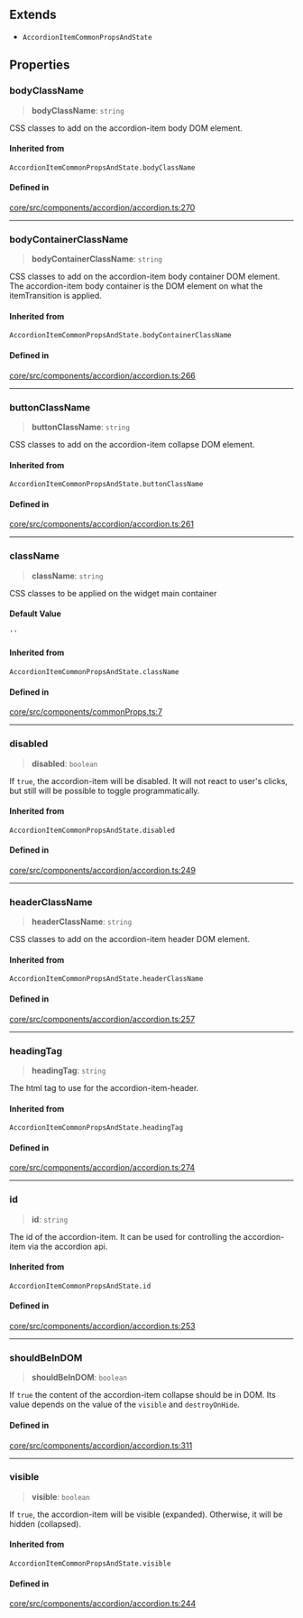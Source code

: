 ## Extends

- `AccordionItemCommonPropsAndState`

## Properties

### bodyClassName

> **bodyClassName**: `string`

CSS classes to add on the accordion-item body DOM element.

#### Inherited from

`AccordionItemCommonPropsAndState.bodyClassName`

#### Defined in

[core/src/components/accordion/accordion.ts:270](https://github.com/AmadeusITGroup/AgnosUI/blob/92f987c77f61190a24d0e307ee7c1533603faa65/core/src/components/accordion/accordion.ts#L270)

***

### bodyContainerClassName

> **bodyContainerClassName**: `string`

CSS classes to add on the accordion-item body container DOM element.
The accordion-item body container is the DOM element on what the itemTransition is applied.

#### Inherited from

`AccordionItemCommonPropsAndState.bodyContainerClassName`

#### Defined in

[core/src/components/accordion/accordion.ts:266](https://github.com/AmadeusITGroup/AgnosUI/blob/92f987c77f61190a24d0e307ee7c1533603faa65/core/src/components/accordion/accordion.ts#L266)

***

### buttonClassName

> **buttonClassName**: `string`

CSS classes to add on the accordion-item collapse DOM element.

#### Inherited from

`AccordionItemCommonPropsAndState.buttonClassName`

#### Defined in

[core/src/components/accordion/accordion.ts:261](https://github.com/AmadeusITGroup/AgnosUI/blob/92f987c77f61190a24d0e307ee7c1533603faa65/core/src/components/accordion/accordion.ts#L261)

***

### className

> **className**: `string`

CSS classes to be applied on the widget main container

#### Default Value

`''`

#### Inherited from

`AccordionItemCommonPropsAndState.className`

#### Defined in

[core/src/components/commonProps.ts:7](https://github.com/AmadeusITGroup/AgnosUI/blob/92f987c77f61190a24d0e307ee7c1533603faa65/core/src/components/commonProps.ts#L7)

***

### disabled

> **disabled**: `boolean`

If `true`, the accordion-item will be disabled.
It will not react to user's clicks, but still will be possible to toggle programmatically.

#### Inherited from

`AccordionItemCommonPropsAndState.disabled`

#### Defined in

[core/src/components/accordion/accordion.ts:249](https://github.com/AmadeusITGroup/AgnosUI/blob/92f987c77f61190a24d0e307ee7c1533603faa65/core/src/components/accordion/accordion.ts#L249)

***

### headerClassName

> **headerClassName**: `string`

CSS classes to add on the accordion-item header DOM element.

#### Inherited from

`AccordionItemCommonPropsAndState.headerClassName`

#### Defined in

[core/src/components/accordion/accordion.ts:257](https://github.com/AmadeusITGroup/AgnosUI/blob/92f987c77f61190a24d0e307ee7c1533603faa65/core/src/components/accordion/accordion.ts#L257)

***

### headingTag

> **headingTag**: `string`

The html tag to use for the accordion-item-header.

#### Inherited from

`AccordionItemCommonPropsAndState.headingTag`

#### Defined in

[core/src/components/accordion/accordion.ts:274](https://github.com/AmadeusITGroup/AgnosUI/blob/92f987c77f61190a24d0e307ee7c1533603faa65/core/src/components/accordion/accordion.ts#L274)

***

### id

> **id**: `string`

The id of the accordion-item. It can be used for controlling the accordion-item via the accordion api.

#### Inherited from

`AccordionItemCommonPropsAndState.id`

#### Defined in

[core/src/components/accordion/accordion.ts:253](https://github.com/AmadeusITGroup/AgnosUI/blob/92f987c77f61190a24d0e307ee7c1533603faa65/core/src/components/accordion/accordion.ts#L253)

***

### shouldBeInDOM

> **shouldBeInDOM**: `boolean`

If `true` the content of the accordion-item collapse should be in DOM. Its value depends on the
value of the `visible` and `destroyOnHide`.

#### Defined in

[core/src/components/accordion/accordion.ts:311](https://github.com/AmadeusITGroup/AgnosUI/blob/92f987c77f61190a24d0e307ee7c1533603faa65/core/src/components/accordion/accordion.ts#L311)

***

### visible

> **visible**: `boolean`

If `true`, the accordion-item will be visible (expanded). Otherwise, it will be hidden (collapsed).

#### Inherited from

`AccordionItemCommonPropsAndState.visible`

#### Defined in

[core/src/components/accordion/accordion.ts:244](https://github.com/AmadeusITGroup/AgnosUI/blob/92f987c77f61190a24d0e307ee7c1533603faa65/core/src/components/accordion/accordion.ts#L244)
